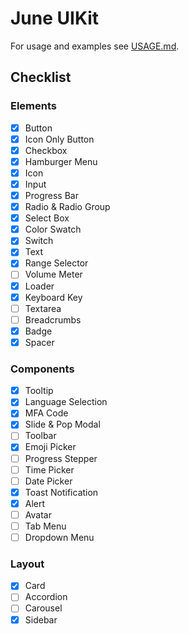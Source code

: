 # June UIKit

For usage and examples see [USAGE.md](USAGE.md).

## Checklist

### Elements

- [x] Button
- [x] Icon Only Button
- [x] Checkbox
- [x] Hamburger Menu
- [x] Icon
- [x] Input
- [x] Progress Bar
- [x] Radio & Radio Group
- [x] Select Box
- [x] Color Swatch
- [x] Switch
- [x] Text
- [x] Range Selector
- [ ] Volume Meter
- [x] Loader
- [x] Keyboard Key
- [ ] Textarea
- [ ] Breadcrumbs
- [x] Badge
- [x] Spacer

### Components

- [x] Tooltip
- [x] Language Selection
- [x] MFA Code
- [x] Slide & Pop Modal
- [ ] Toolbar
- [x] Emoji Picker
- [ ] Progress Stepper
- [ ] Time Picker
- [ ] Date Picker
- [x] Toast Notification
- [x] Alert
- [ ] Avatar
- [ ] Tab Menu
- [ ] Dropdown Menu

### Layout

- [x] Card
- [ ] Accordion
- [ ] Carousel
- [x] Sidebar